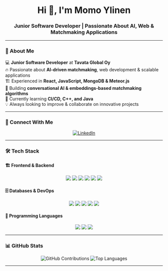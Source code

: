 <h1 align="center">Hi 👋, I'm Momo Ylinen</h1>
<h3 align="center">Junior Software Developer | Passionate About AI, Web & Matchmaking Applications</h3>

---

### 🚀 About Me  
💻 **Junior Software Developer** at **Tavata Global Oy**  
🔥 Passionate about **AI-driven matchmaking**, web development & scalable applications  
🏗️ Experienced in **React, JavaScript, MongoDB & Meteor.js**  
🤖 Building **conversational AI & embeddings-based matchmaking algorithms**  
🌱 Currently learning **CI/CD, C++, and Java**  
💡 Always looking to improve & collaborate on innovative projects  

---

### 🔗 Connect With Me  
<p align="center">
  <a href="https://www.linkedin.com/in/momo-ylinen-705164213/">
    <img src="https://img.shields.io/badge/LinkedIn-Momo%20Ylinen-blue?style=for-the-badge&logo=linkedin" alt="LinkedIn" />
  </a>
</p>

---

### 🛠️ Tech Stack  

#### 🏗 **Frontend & Backend**  
<p align="center">
  <img src="https://img.shields.io/badge/React-61DAFB?style=for-the-badge&logo=react&logoColor=black" />
  <img src="https://img.shields.io/badge/JavaScript-F7DF1E?style=for-the-badge&logo=javascript&logoColor=black" />
  <img src="https://img.shields.io/badge/TypeScript-3178C6?style=for-the-badge&logo=typescript&logoColor=white" />
  <img src="https://img.shields.io/badge/Node.js-339933?style=for-the-badge&logo=nodedotjs&logoColor=white" />
  <img src="https://img.shields.io/badge/Express.js-000000?style=for-the-badge&logo=express&logoColor=white" />
  <img src="https://img.shields.io/badge/Meteor.js-EE6600?style=for-the-badge&logo=meteor&logoColor=white" />
</p>

#### 🗄️ **Databases & DevOps**  
<p align="center">
  <img src="https://img.shields.io/badge/MongoDB-47A248?style=for-the-badge&logo=mongodb&logoColor=white" />
  <img src="https://img.shields.io/badge/MySQL-4479A1?style=for-the-badge&logo=mysql&logoColor=white" />
  <img src="https://img.shields.io/badge/Git-F05032?style=for-the-badge&logo=git&logoColor=white" />
  <img src="https://img.shields.io/badge/Docker-2496ED?style=for-the-badge&logo=docker&logoColor=white" />
  <img src="https://img.shields.io/badge/CI%2FCD-333?style=for-the-badge&logo=githubactions&logoColor=white" />
</p>

#### 📜 **Programming Languages**  
<p align="center">
  <img src="https://img.shields.io/badge/Python-3776AB?style=for-the-badge&logo=python&logoColor=white" />
  <img src="https://img.shields.io/badge/Java-007396?style=for-the-badge&logo=java&logoColor=white" />
  <img src="https://img.shields.io/badge/C%2B%2B-00599C?style=for-the-badge&logo=c%2B%2B&logoColor=white" />
</p>

---

### 📊 GitHub Stats  
<p align="center">
  <img src="https://github-profile-summary-cards.vercel.app/api/cards/profile-details?username=momoylinen&theme=radical" alt="GitHub Contributions" />
  <img src="https://github-readme-stats.vercel.app/api/top-langs?username=momoylinen&show_icons=true&theme=radical&layout=compact" alt="Top Languages" />
</p>

---

